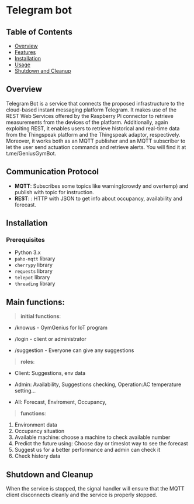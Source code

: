 # Telegram bot

## Table of Contents
- [Overview](#overview)
- [Features](#communication-protocol)
- [Installation](#installation)
- [Usage](#main-functions)
- [Shutdown and Cleanup](#shutdown-and-cleanup)

## Overview
Telegram Bot is a service that connects the proposed infrastructure to the cloud-based instant messaging platform Telegram. It makes use of the REST Web Services offered by the Raspberry Pi connector to retrieve measurements from the devices of the platform. Additionally, again exploiting REST, it enables users to retrieve historical and real-time data from the Thingspeak platform and the Thingspeak adaptor, respectively. Moreover, it works both as an MQTT publisher and an MQTT subscriber to let the user send actuation commands and retrieve alerts.
You will find it at t.me/GeniusGymBot.

## Communication Protocol
- **MQTT**: Subscribes some topics like warning(crowdy and overtemp) and publish with topic for instruction.
- **REST**: : HTTP with JSON to get info about occupancy, availability and forecast. 

## Installation

### Prerequisites
- Python 3.x
- `paho-mqtt` library
- `cherrypy` library
- `requests` library
- `telepot` library
- `threading` library


## Main functions:
> **initial functions**:
- /knowus - GymGenius for IoT program
+ /login - client or administrator
* /suggestion - Everyone can give any suggestions

> **roles**:
- Client: Suggestions, env data
+ Admin: Availability, Suggestions checking, Operation:AC temperature setting...
* All: Forecast, Enviroment, Occupancy,

> **functions**:
1. Environment data
2. Occupancy situation
3. Available machine: choose a machine to check available number
4. Predict the future using: Choose day or timeslot way to see the forecast
5. Suggest us for a better performance and admin can check it
6. Check history data

## Shutdown and Cleanup
When the service is stopped, the signal handler will ensure that the MQTT client disconnects cleanly and the service is properly stopped.

